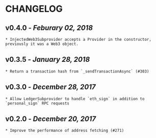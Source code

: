 # CHANGELOG

## v0.4.0 - _Feburary 02, 2018_

    * InjectedWeb3Subprovider accepts a Provider in the constructor, previously it was a Web3 object.

## v0.3.5 - _January 28, 2018_

    * Return a transaction hash from `_sendTransactionAsync` (#303)

## v0.3.0 - _December 28, 2017_

    * Allow LedgerSubprovider to handle `eth_sign` in addition to `personal_sign` RPC requests

## v0.2.0 - _December 20, 2017_

    * Improve the performance of address fetching (#271)
